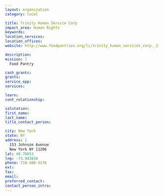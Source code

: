 ```yaml
---
layout: organization
category: local

title: Trinity Human Service Corp
impact_area: Human Rights
keywords: 
location_services: 
location_offices: 
website: http://www.foodpantries.org/li/trinity_human_services_corp._11206

description: 
mission: |
  Food Pantry

cash_grants: 
grants: 
service_opp: 
services: 

learn: 
cont_relationship: 

salutation: 
first_name: 
last_name: 
title_contact_person: 

city: New York
state: NY
address: |
  153 Johnson Avenue  
  New York NY 11206
lat: 40.70653
lng: -73.943836
phone: 718-388-3176
ext: 
fax: 
email: 
preferred_contact: 
contact_person_intro: 
---
```

